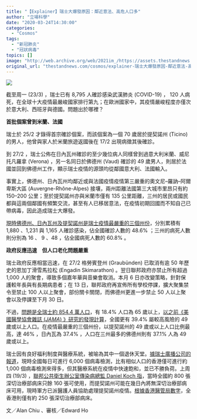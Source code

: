 ```yaml
---
title: "【Explainer】瑞士大爆發原因：鄰近意法、高危人口多"
author: "立場科學"
date: "2020-03-24T14:30:00"
categories:
  - "Cosmos"
tags:
  - "新冠肺炎"
  - "冠狀病毒"
topics: []
image: "http://web.archive.org/web/2021im_/https://assets.thestandnews.com/media/photos/Untitled-1-16_SX0gK.png"
original_url: "thestandnews.com/cosmos/explainer-瑞士大爆發原因-鄰近意法-高危人口多"
---
```

![](http://web.archive.org/web/2021im_/https://assets.thestandnews.com/media/photos/Untitled-1-16_SX0gK.png)

截至周一 (23/3) ，瑞士已有 8,795 人確診感染武漢肺炎 (COVID-19) ， 120 人病死，在全球十大疫情最嚴峻國家排行第九；在歐洲國家中，其疫情嚴峻程度亦僅次於意大利、西班牙與德國。問題出於哪裡？

**首批個案曾到米蘭、法國**

瑞士於 25/2 才錄得首宗確診個案，而該個案為一個 70 歲居於提契諾州 (Ticino) 的男人，他曾與家人於米蘭旅遊返國後在 17/2 出現病徵其後確診。

到 27/2 ，瑞士公佈在日內瓦州確診的至少幾位病人同樣曾到過意大利米蘭、威尼托凡羅拿 (Verona) ，另一名同日於佛德州 (Vaud) 確診的 49 歲男人，則居於法國並回到佛德州工作，顯示瑞士疫情的源頭均從鄰國意大利、法國輸入。

事實上，佛德州、日內瓦州均鄰近或與法國疫情疫情第三嚴重的奧文尼–羅訥–阿爾卑斯大區 (Auvergne-Rhône-Alpes) 接壤，兩州距離法國第三大城市里昂只有約 150–200 公里；至於提契諾州亦與米蘭市僅有 135 公里距離，三州的居民或國民都與這兩個鄰國有頻繁交流，甚至有人已移居意法，在疫情初期回國而不知自己已帶病毒，因此造成瑞士大爆發。

[現時佛德州、日內瓦州及提契諾州是瑞士疫情最嚴重的三個州份](http://web.archive.org/web/20211229132700/https://interactif.tdg.ch/2020/covid-19-carte-suisse/)，分別累積有 1,880 、1,231 與 1,165 人確診感染，佔全國確診人數的 48.6% ；三州的病死人數則分別為 16 、 9 、48 ，佔全國病死人數的 60.8% 。

**政府反應迅速　但人口老化問題嚴重**

瑞士政府反應相當迅速，在 27/2 格勞賓登州 (Graubünden) 已取消有逾 50 年歷史的恩加丁滑雪馬拉松 (Engadin Skimarathon) 。翌日聯邦政府亦禁止所有超過 1,000 人的聚會，導致多個嘉年華與音樂會取消。本月 6 日亦改變策略，針對保護較年長與有長期病患者；在 13 日，聯邦政府再宣佈所有學校停課，擴大聚集禁令至禁止 100 人以上聚會，部份關卡關閉，而佛德州更進一步禁止 50 人以上聚會以及停課至下月 30 日。

不過，[問題是全瑞士約 854.4 萬人口](http://web.archive.org/web/20211229132700/https://www.pxweb.bfs.admin.ch/pxweb/en/px-x-0102020000_104/px-x-0102020000_104/px-x-0102020000_104.px/?rxid=97f1f1ac-eb54-4956-85fe-a2c3a4163b9f)，有 18.4% 人口為 65 歲以上，[以之前《美國醫學協會雜誌 (_JAMA_) 》研究的發現計算](../../cosmos/%E6%AD%A6%E6%BC%A2%E8%82%BA%E7%82%8E-%E7%82%BA%E4%BD%95%E9%AE%AE%E8%81%9E%E5%85%92%E7%AB%A5%E5%9A%B4%E9%87%8D%E6%84%9F%E6%9F%93%E5%80%8B%E6%A1%88/)，全國更有 39.4% 屬較高風險的 49 歲或以上人口。在疫情最嚴重的三個州份，以提契諾州的 49 歲或以上人口比例最高，達 46% ，日內瓦為 37.4% ，人口在三州最多的佛德州則有 37.1% 人為 49 歲或以上。

瑞士因有良好福利制度與醫療系統，被喻為其中一個退休天堂。[據瑞士廣播公司的報道](http://web.archive.org/web/20211229132700/https://www.swissinfo.ch/eng/covid-19_coronavirus--the-situation-in-switzerland/45592192)，現時全國每日可進行 6,000 個病毒檢測，比有相似人口的香港僅可進行約 1,000 個病毒檢測來得多，但其醫療系統在疫情中快速飽和，並已不勝負荷。上周四 (19/3) ，[聯邦公共衛生辦公室傳染病總監 Daniel Koch 指](http://web.archive.org/web/20211229132700/https://www.swissinfo.ch/eng/covid-19-pandemic_shortage-of-hospital-beds-in-ticino-as-virus-toll-rises/45629250)，當時全國約 800 張深切治療部病床只餘 160 張可使用，而提契諾州可能在幾日內將無深切治療部病床可用，現時軍方已派醫護人員協助處理提契諾州疫情。[根據香港醫管局數字](http://web.archive.org/web/20211229132700/https://www3.ha.org.hk/data/doc/StatisticalReport/2017-18/HASR_2017_2018.pdf)，全香港則僅有約 250 張深切治療部病床。

文／Alan Chiu 、審核／Edward Ho